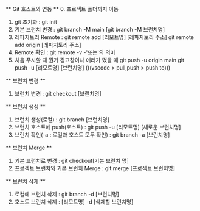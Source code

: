 ** Git 호스트와 연동 **
0. 프로젝트 폴더까지 이동
1. git 초기화 : git init
2. 기본 브런치 변경 : git branch -M main
[git branch -M 브런치명]
3. 레파지토리 Remote : git remote add [리모트명] [레파지토리 주소]
git remote add origin [레파지토리 주소]
4. Remote 확인 : git remote -v
-'또는'의 의미
5. 처음 푸시할 때 뭔가 경고창이나 에러가 떴을 때
git push -u origin main
git push -u  [리모트명]  [브런치명]
(((vscode > pull,push > push to)))

** 브런치 변경 **
1. 브런치 변경 : git checkout [브런치명]

** 브런치 생성 **
1. 브런치 생성(로컬) : git branch [브런치명]
2. 브런치 호스트에 push(호스트) : git push -u  [리모트명] [새로운 브런치명]
3. 브런치 확인(-a : 로컬과 호스트 모두 확인) : git branch -a [브런치명]

** 브런치 Merge **
1. 기본 브런치로 변경 : git checkout[기본 브런치 명]
2. 프로젝트 브런치와 기본 브런치 Merge : git merge [프로젝트 브런치명]

** 브런치 삭제 **
1. 로컬에 브런치 삭제 : git branch -d [브런치명]
2. 호스트 브런치 삭제 : [리모트명] -d [삭제할 브런치명] 
